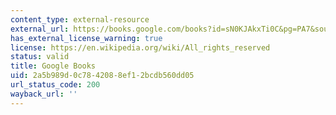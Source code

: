 ```yaml
---
content_type: external-resource
external_url: https://books.google.com/books?id=sN0KJAkxTi0C&pg=PA7&source=gbs_toc_r&cad=4#v=onepage&q&f=false
has_external_license_warning: true
license: https://en.wikipedia.org/wiki/All_rights_reserved
status: valid
title: Google Books
uid: 2a5b989d-0c78-4208-8ef1-2bcdb560dd05
url_status_code: 200
wayback_url: ''
---
```

